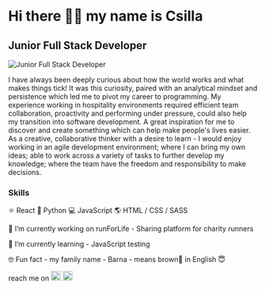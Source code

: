 # Hi there 🙋‍♀️ my name is Csilla
## Junior Full Stack Developer
![Junior Full Stack Developer](https://images.unsplash.com/photo-1590595906931-81f04f0ccebb?ixid=MXwxMjA3fDB8MHxwaG90by1wYWdlfHx8fGVufDB8fHw%3D&ixlib=rb-1.2.1&auto=format&fit=crop&w=1000&h=200&q=100)

I have always been deeply curious about how the world works and what makes things tick! It was this curiosity, paired with an analytical mindset and persistence which led me to pivot my career to programming.
My experience working in hospitality environments required efficient team collaboration, proactivity and performing under pressure, could also help my transition into software development. A great inspiration for me to discover and create something which can help make people's lives easier. 
As a creative, collaborative thinker with a desire to learn - 
I would enjoy working in an agile development environment;  where I can bring my own ideas; able to work across a variety of tasks to further develop my knowledge; where the team have the freedom and responsibility to make decisions.

### Skills
 ⚛️ React
 🐍 Python
 💻 JavaScript
 🌎  HTML / CSS / SASS 
 
 🔭 I’m currently working on runForLife - Sharing platform for charity runners 
 
 🌱 I’m currently learning - JavaScript testing 
 
 🤓 Fun fact - 
    my family name - Barna - means brown🤎 in English 😇 

reach me on 
[<img src='https://cdn.jsdelivr.net/npm/simple-icons@3.0.1/icons/linkedin.svg' alt='linkedin' height='20'>](https://www.linkedin.com/in/https://www.linkedin.com/in/csilla-barna//)  [<img src='https://cdn.jsdelivr.net/npm/simple-icons@3.0.1/icons/icloud.svg' alt='website' height='20'>](https://csillabarna.github.io/)  

